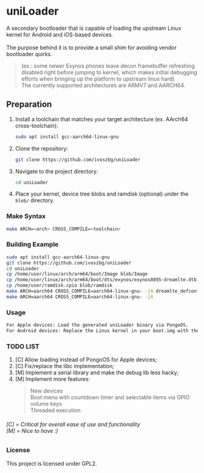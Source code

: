 # uniLoader
A secondary bootloader that is capable of loading the upstream Linux kernel for Android and iOS-based devices.</br></br>
The purpose behind it is to provide a small shim for avoiding vendor bootloader quirks.</br>
> (ex.: some newer Exynos phones leave decon framebuffer refreshing disabled right before jumping to kernel, which makes initial debugging efforts when bringing up the platform to upstream linux hard)</br>
The currently supported architectures are ARMV7 and AARCH64.</br>

## Preparation
1. Install a toolchain that matches your target architecture (ex. AArch64 cross-toolchain):
    ```sh
    sudo apt install gcc-aarch64-linux-gnu
    ```
2. Clone the repository:
    ```sh
    git clone https://github.com/ivoszbg/uniLoader
    ```
3. Navigate to the project directory:
    ```sh
    cd uniLoader
    ```
4. Place your kernel, device tree blobs and ramdisk (optional) under the `blob/` directory.

### Make Syntax
```sh
make ARCH=<arch> CROSS_COMPILE=<toolchain>
```

### Building Example
```sh
sudo apt install gcc-aarch64-linux-gnu
git clone https://github.com/ivoszbg/uniLoader
cd uniLoader
cp /home/user/linux/arch/arm64/boot/Image blob/Image
cp /home/user/linux/arch/arm64/boot/dts/exynos/exynos8895-dreamlte.dtb blob/dtb
cp /home/user/ramdisk.cpio blob/ramdisk
make ARCH=aarch64 CROSS_COMPILE=aarch64-linux-gnu- -j4 dreamlte_defconfig
make ARCH=aarch64 CROSS_COMPILE=aarch64-linux-gnu- -j4
```

### Usage

```sh
For Apple devices: Load the generated uniLoader binary via PongoOS.
For Android devices: Replace the Linux kernel in your boot.img with the uniLoader binary.
```

### TODO LIST
1. [C] Allow loading instead of PongoOS for Apple devices;
2. [C] Fix/replace the libc implementation;
3. [M] Implement a serial library and make the debug lib less hacky;
4. [M] Implement more features:
   > New devices</br>
   > Boot menu with countdown timer and selectable items via GPIO volume keys</br>
   > Threaded execution

<h6>
  [C] = Critical for overall ease of use and functionality</br>
  [M] = Nice to have :)
</h6>

### License

This project is licensed under GPL2.
